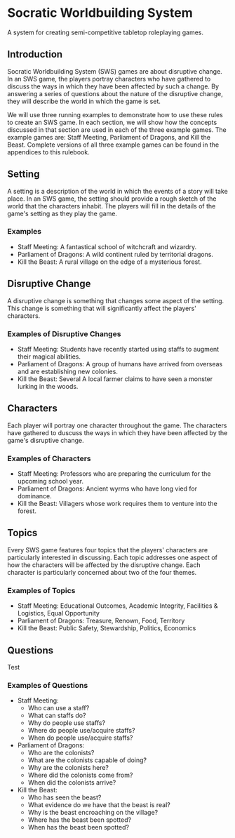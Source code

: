 # Socratic Worldbuilding System
A system for creating semi-competitive tabletop roleplaying games.

## Introduction
Socratic Worldbuilding System (SWS) games are about disruptive change.
In an SWS game, the players portray characters who have gathered to discuss the ways in which they have been affected by such a change.
By answering a series of questions about the nature of the disruptive change, they will describe the world in which the game is set.

We will use three running examples to demonstrate how to use these rules to create an SWS game.
In each section, we will show how the concepts discussed in that section are used in each of the three example games.
The example games are: Staff Meeting, Parliament of Dragons, and Kill the Beast.
Complete versions of all three example games can be found in the appendices to this rulebook.

## Setting
A setting is a description of the world in which the events of a story will take place.
In an SWS game, the setting should provide a rough sketch of the world that the characters inhabit.
The players will fill in the details of the game's setting as they play the game.

### Examples
  - Staff Meeting: A fantastical school of witchcraft and wizardry.
  - Parliament of Dragons: A wild continent ruled by territorial dragons.
  - Kill the Beast: A rural village on the edge of a mysterious forest.

## Disruptive Change
A disruptive change is something that changes some aspect of the setting.
This change is something that will significantly affect the players' characters.

### Examples of Disruptive Changes
  - Staff Meeting: Students have recently started using staffs to augment their magical abilities.
  - Parliament of Dragons: A group of humans have arrived from overseas and are establishing new colonies.
  - Kill the Beast: Several A local farmer claims to have seen a monster lurking in the woods.

## Characters
Each player will portray one character throughout the game.
The characters have gathered to duscuss the ways in which they have been affected by the game's disruptive change.

### Examples of Characters
  - Staff Meeting: Professors who are preparing the curriculum for the upcoming school year.
  - Parliament of Dragons: Ancient wyrms who have long vied for dominance.
  - Kill the Beast: Villagers whose work requires them to venture into the forest.

## Topics
Every SWS game features four topics that the players' characters are particularly interested in discussing.
Each topic addresses one aspect of how the characters will be affected by the disruptive change.
Each character is particularly concerned about two of the four themes.

### Examples of Topics
  - Staff Meeting: Educational Outcomes, Academic Integrity, Facilities & Logistics, Equal Opportunity
  - Parliament of Dragons: Treasure, Renown, Food, Territory
  - Kill the Beast: Public Safety, Stewardship, Politics, Economics

## Questions
Test

### Examples of Questions
  - Staff Meeting:
    - Who can use a staff?
    - What can staffs do?
    - Why do people use staffs?
    - Where do people use/acquire staffs?
    - When do people use/acquire staffs?
  - Parliament of Dragons:
    - Who are the colonists?
    - What are the colonists capable of doing?
    - Why are the colonists here?
    - Where did the colonists come from?
    - When did the colonists arrive?
  - Kill the Beast:
    - Who has seen the beast?
    - What evidence do we have that the beast is real?
    - Why is the beast encroaching on the village?
    - Where has the beast been spotted?
    - When has the beast been spotted?